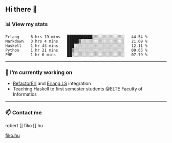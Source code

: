 ## Hi there 👋

### 📊 View my stats

<!--START_SECTION:waka-->
```text
Erlang     6 hrs 19 mins   ███████████░░░░░░░░░░░░░░   44.54 % 
Markdown   3 hrs 4 mins    █████▒░░░░░░░░░░░░░░░░░░░   21.69 % 
Haskell    1 hr 43 mins    ███░░░░░░░░░░░░░░░░░░░░░░   12.11 % 
Python     1 hr 21 mins    ██▒░░░░░░░░░░░░░░░░░░░░░░   09.63 % 
PHP        1 hr 6 mins     ██░░░░░░░░░░░░░░░░░░░░░░░   07.79 % 
```
<!--END_SECTION:waka-->


---

### 🔭 I’m currently working on
- [RefactorErl](https://plc.inf.elte.hu/erlang/) and [Erlang LS](https://erlang-ls.github.io) integration
- Teaching Haskell to first semester students @ELTE Faculty of Informatics

---



### 📫 Contact me
robert [] fiko [] hu

[fiko.hu](https://fiko.hu)


<!--
**robertfiko/robertfiko** is a ✨ _special_ ✨ repository because its `README.md` (this file) appears on your GitHub profile.

Here are some ideas to get you started:

- 🔭 I’m currently working on ...
- 🌱 I’m currently learning ...
- 👯 I’m looking to collaborate on ...
- 🤔 I’m looking for help with ...
- 💬 Ask me about ...
- 📫 How to reach me: ...
- 😄 Pronouns: ...
- ⚡ Fun fact: ...
-->
